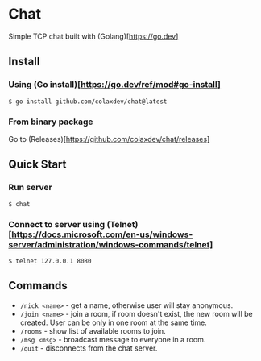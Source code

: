 # Chat

Simple TCP chat built with (Golang)[https://go.dev]

## Install

### Using (Go install)[https://go.dev/ref/mod#go-install]

```console
$ go install github.com/colaxdev/chat@latest
```

### From binary package

Go to (Releases)[https://github.com/colaxdev/chat/releases]

## Quick Start

### Run server

```console
$ chat
```

### Connect to server using (Telnet)[https://docs.microsoft.com/en-us/windows-server/administration/windows-commands/telnet]

```console
$ telnet 127.0.0.1 8080 
```

## Commands

- `/nick <name>` - get a name, otherwise user will stay anonymous.
- `/join <name>` - join a room, if room doesn't exist, the new room will be created. User can be only in one room at the same time.
- `/rooms` - show list of available rooms to join.
- `/msg <msg>` - broadcast message to everyone in a room.
- `/quit` - disconnects from the chat server.
